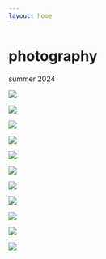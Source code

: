 ```yaml
---
layout: home
---
```

# photography

summer 2024

![](/content/1.jpeg)

![](/content/2.jpeg)

![](/content/3.jpeg)

![](/content/4.jpeg)

![](/content/5.jpeg)

![](/content/6.jpeg)

![](/content/7.jpeg)

![](/content/8.jpeg)

![](/content/9.jpeg)

![](/content/10.jpeg)

![](/content/11.jpeg)
